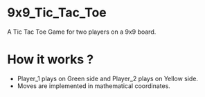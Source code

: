 # 9x9_Tic_Tac_Toe
A Tic Tac Toe Game for two players on a 9x9 board.


# How it works ?

- Player_1 plays on Green side and Player_2 plays on Yellow side.
- Moves are implemented in mathematical coordinates.

